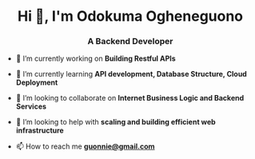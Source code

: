 
<h1 align="center">Hi 👋, I'm Odokuma Ogheneguono</h1>
<h3 align="center">A Backend Developer</h3>

- 🔭 I’m currently working on **Building Restful APIs**

- 🌱 I’m currently learning **API development, Database Structure, Cloud Deployment**

- 👯 I’m looking to collaborate on **Internet Business Logic and Backend Services**

- 🤝 I’m looking to help with **scaling and building efficient web infrastructure**


- 📫 How to reach me **guonnie@gmail.com**



